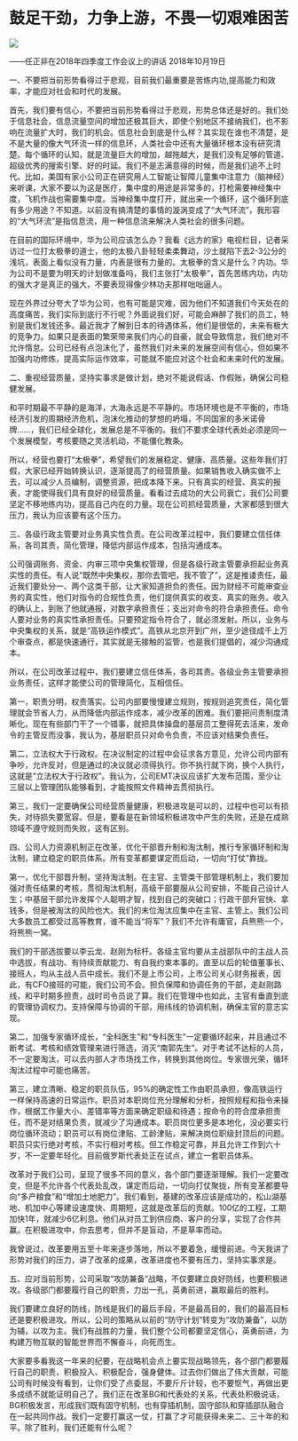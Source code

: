 # 鼓足干劲，力争上游，不畏一切艰难困苦
<img class="pv" src="https://api.visitor.plantree.me/visitor-badge/pv?namespace=plantree.me&key=renzhengfei-speeches/鼓足干劲力争上游不畏一切艰苦困苦.md">


——任正非在2018年四季度工作会议上的讲话
2018年10月19日



一、不要把当前形势看得过于悲观，目前我们最重要是苦练内功,提高能力和效率，才能应对社会和时代的发展。

首先，我们要有信心，不要把当前形势看得过于悲观，形势总体还是好的。我们处于信息社会，信息流量空间的增加还极其巨大，即使个别地区不接纳我们，也不影响在流量扩大时，我们的机会。信息社会到底是什么样？其实现在谁也不清楚，是不是大量的像大气环流一样的信息环，人类社会中还有大量循环根本没有研究清楚。每个循环的认知，就是流量巨大的增加，越拖越大，是我们没有足够的管道、超级优秀的搜索引擎、好的时延。我们不是志满意得的时候，而是我们追不上时代。比如，美国有家小公司正在研究用人工智能让智障儿童集中注意力（脑神经）来听课，大家不要以为这是医疗，集中度的用途是非常多的，打枪需要神经集中度，飞机作战也需要集中度。当神经集中度打开，就出来一个循环，这个循环到底有多少用途？不知道。以前没有搞清楚的事情的漩涡变成了“大气环流”，我形容的“大气环流”是指信息流，用一种信息流来解决人类社会的很多问题。

在目前的国际环境中，华为公司应该怎么办？我看《远方的家》电视栏目，记者采访过一位打太极拳的道士，他的太极八卦轻轻柔柔舞动，沙土就陷下去2-3公分的浅坑，表面上看似没有力量，内表是很有力量的。太极拳的含义是什么？内功。华为公司不是要为明天的计划做准备吗，我们主张打“太极拳”，首先苦练内功，内功的强大才是真正的强大，不要表现得像少林功夫那样咄咄逼人。

现在外界过分夸大了华为公司，也有可能是灾难，因为他们不知道我们今天处在的高度痛苦，我们实际到底行不行呢？外面说我们好，可能会麻醉了我们的员工，特别是我们发钱还多。最近我才了解到日本的待遇体系，他们是很低的，未来有极大的竞争力。如果只是表面的繁荣带来我们内心的自豪，就会导致惰怠，我们绝对不允许惰怠。公司已经有点泡沫化了，虽然我们对未来的发展空间有信心，但如果不加强内功修炼，提高实际运作效率，可能就不能应对这个社会和未来时代的发展。

二、重视经营质量，坚持实事求是做计划，绝对不能说假话、作假账，确保公司稳健发展。

和平时期最不平静的是海洋，大海永远是不平静的。市场环境也是不平衡的，市场经济引发的周期经济危机，泡沫化推动的梦想的坍塌，不同国家的多米诺骨牌……，我们已经全球化，发展总是不平衡的。我们不要求全球代表处必须是同一个发展模型，考核要随之灵活机动，不能僵化教条。

所以，经营也要打“太极拳”，希望我们的发展稳定、健康、高质量。这些年我们打假，大家已经开始转换认识，逐渐提高了的经营质量。如果销售收入确实做不上去，可以减少人员编制，调整资源，把成本降下来。只有真实的经营、真实的报表，才能使得我们具有良好的经营质量。看看过去成功的大公司衰亡，我们公司要坚定不移地练内功，提高自己内在的力量。现在公司抓经营质量，大家都感到很大压力，我认为应该要有这个压力。

三、各级行政主管要对业务真实性负责。在公司改革过程中，我们要建立信任体系，各司其责，简化管理，降低内部运作成本，包括沟通成本。

公司强调账务、资金、内审三项中央集权管理，但是各级行政主管要承担起业务真实性的责任。有人说“既然中央集权，那你去管吧，我不管了”，这是推诿责任，最近我们要处分一、两个这类干部，让大家知道担负的责任。因为财经不可能审查业务的真实性，他们对指令的合规性负责，他们提供真实的收支、真实的账务。收入的确认上，到账了他就通报，对数字承担责任；支出对命令的符合承担责任。命令人要对业务的真实性承担责任。只要预定指令符合了，就必须发射。所以，业务与中央集权的关系，就是“高铁运作模式”。高铁从北京开到广州，至少途径成千上万个审查点，都是快速通行，其实就是无接触的监管，也是我们提倡的，减少沟通成本。

所以，在公司改革过程中，我们要建立信任体系，各司其责。各级业务主管要承担业务责任，这样才能使公司的管理简化，互相信任。

第一，职责分明，权责落实。公司内部要慢慢建立规则，按规则追究责任，简化管理就会节省人力，从而降低内部运作成本，减少改革的困难。我们要把问责制度清晰化。现在有些部门干了一个错事，就把具体操盘的基层员工整得死去活来，发命令的主管反而没事，我认为，基层职员只对命令负责，不应该对结果负责任。

第二，立法权大于行政权。在决议制定的过程中会征求各方意见，允许公司内部有争吵，允许反对，但是通过的决议就必须得执行。你不执行就下岗，换个人执行，这就是“立法权大于行政权”。我认为，公司EMT决议应该扩大发布范围，至少让三层以上管理团队能够看到，才能按照文件精神去贯彻执行。

第三，我们一定要确保公司经营质量健康，积极进攻是可以的，过程中也可以有损失，对待损失要宽容。但是，要看是在新领域积极进攻中产生的失败，还是在成熟领域不遵守规则而失败，这有区别。

四、公司人力资源机制正在改革，优化干部晋升制和淘汰制，推行专家循环制和淘汰制，建立稳定的职员体系。所有变革都要谋定而后动，一切向“打仗”靠拢。

第一，优化干部晋升制，坚持淘汰制。在主官、主管类干部管理机制上，我们要加强对责任结果的考核，贯彻淘汰机制，高级干部要服从公司安排，不能自己设计人生；中基层干部允许发挥个人聪明才智，找到自己的突破口；行政干部升官快、拿钱多，但是被淘汰的风险也大。我们的末位淘汰应集中在主官、主管上。我们公司大多数员工都受过高等教育，谁不能当“将军”？我们不允许有庸官，兵熊熊一个，将熊熊一窝。

我们的干部选拔要以李云龙、赵刚为标杆。各级主官均要从主战部队中的主战人员中选拔，有战功、有持续贡献能力、有自我约束本事的。直至以后的轮值董事长、接班人，均从主战人员中成长。我们不是上市公司，上市公司关心财务报表，因此，有CFO接班的可能，我们公司不会。担负保障和协调任务的干部，走赵刚路线，和平时期多担责，战时司令员说了算。我们在管理中也如此，主官有垂直到底的管理协调权力。支持保障与协调的干部，用纬线的协调机制，确保主官的意志实现。

第二，加强专家循环成长，“全科医生”和“专科医生”一定要循环起来，并且通过不断考试、考核和绩效管理来进行筛选，消灭“南郭先生”。对于考试不达标的人员，不一定要淘汰，可以去内部人才市场找工作，转换到其他岗位。专家很光荣，循环淘汰过程中可能也痛苦。

第三，建立清晰、稳定的职员队伍，95%的确定性工作由职员承担，像高铁运行一样保持高速的日常运作。职员对本职岗位充分理解和分析，按照规程和指令来操作，根据工作量大小、差错率等方面来确定职级和待遇；按命令的符合度承担责任，而不是对结果负责，就减少了沟通成本。职员岗位更多是本地化，没必要实行岗位循环流动；职员可以有岗位津贴、工龄津贴，来解决岗位职级封顶后的问题。职员只实行绝对考核，不实行相对考核。但工作稳定可靠，并且允许工作到六十岁，不一定要年轻化。目前俄罗斯代表处正在试点，建立一套职员体系。

改革对于我们公司，呈现了很多不同的意义，各个部门要逐渐理解。我们一定要改变，但是不允许各个代表处乱改，谋定而后动，一切向打仗聚拢，所有变革都要导向“多产粮食”和“增加土地肥力”。我们看到，基建的改革应该是成功的，松山湖基地、机加中心等建设速度快、周期短，这就是改革后的贡献。100亿的工程，工期加快1年，就减少6亿利息。他们从对员工到供应商、客户的分享，实现了合作共赢。在积极进攻中，你去思考，但并不是盲动，不是草率而动。

我曾说过，改革要用五至十年来逐步落地，所以不要着急，缓慢前进。今天我讲了形势对我们的压力，讲了改革的成果，改革进度也不要有压力，坚持实事求是。

五、应对当前形势，公司采取“攻防兼备”战略，不仅要建立良好防线，也要积极进攻。各级部门都要履行自己的职责，力出一孔，英勇前进，赢取最后的胜利。

我们要建立良好的防线，防线是我们的最后手段，不是最高目的，我们的最高目标还是要积极进攻。所以，公司的策略从以前的“防守计划”转变为“攻防兼备”，以防为辅，以攻为主。我们有战胜的力量，我们整个公司都要坚定信心，英勇前进，为构建万物互联的智能世界而不懈奋斗，向死而生。

大家要多看我这一年来的纪要，在战略机会点上要实现战略领先，各个部门都要履行自己的职责，积极投入、积极配合，强身健体。过去你们做出了伟大贡献，可能公司有时候没有看到，让你们受了点委屈，不要斤斤计较，也不要怄气，再做出更多成绩不就能证明自己了。我们正在改革BG和代表处的关系，代表处积极说话，BG积极发言，形成我们既有固守机制，也有穿插机制，固守部队和穿插部队融合在一起共同作战。我们一定要打赢这一仗，打赢了才可能获得未来二、三十年的和平。除了胜利，我们还能有什么呢？
